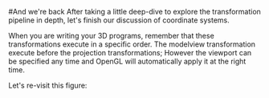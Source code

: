 #And we're back
After taking a little deep-dive to explore the transformation pipeline in depth, let's finish our discussion of coordinate systems.

When you are writing your 3D programs, remember that these transformations execute in a specific order. The modelview transformation execute before the projection transformations; However the viewport can be specified any time and OpenGL will automatically apply it at the right time.

Let's re-visit this figure: